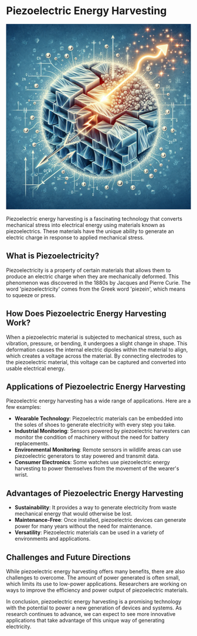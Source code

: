 # Piezoelectric Energy Harvesting

![Piezoelectric Material Generating Electricity](https://raw.githubusercontent.com/Kanakjr/100-days-of-AI-Writing/main/images/Piezoelectric-Energy-Harvesting.png)

Piezoelectric energy harvesting is a fascinating technology that converts mechanical stress into electrical energy using materials known as piezoelectrics. These materials have the unique ability to generate an electric charge in response to applied mechanical stress.

## What is Piezoelectricity?

Piezoelectricity is a property of certain materials that allows them to produce an electric charge when they are mechanically deformed. This phenomenon was discovered in the 1880s by Jacques and Pierre Curie. The word 'piezoelectricity' comes from the Greek word 'piezein', which means to squeeze or press.

## How Does Piezoelectric Energy Harvesting Work?

When a piezoelectric material is subjected to mechanical stress, such as vibration, pressure, or bending, it undergoes a slight change in shape. This deformation causes the internal electric dipoles within the material to align, which creates a voltage across the material. By connecting electrodes to the piezoelectric material, this voltage can be captured and converted into usable electrical energy.

## Applications of Piezoelectric Energy Harvesting

Piezoelectric energy harvesting has a wide range of applications. Here are a few examples:

- **Wearable Technology**: Piezoelectric materials can be embedded into the soles of shoes to generate electricity with every step you take.
- **Industrial Monitoring**: Sensors powered by piezoelectric harvesters can monitor the condition of machinery without the need for battery replacements.
- **Environmental Monitoring**: Remote sensors in wildlife areas can use piezoelectric generators to stay powered and transmit data.
- **Consumer Electronics**: Some watches use piezoelectric energy harvesting to power themselves from the movement of the wearer's wrist.

## Advantages of Piezoelectric Energy Harvesting

- **Sustainability**: It provides a way to generate electricity from waste mechanical energy that would otherwise be lost.
- **Maintenance-Free**: Once installed, piezoelectric devices can generate power for many years without the need for maintenance.
- **Versatility**: Piezoelectric materials can be used in a variety of environments and applications.

## Challenges and Future Directions

While piezoelectric energy harvesting offers many benefits, there are also challenges to overcome. The amount of power generated is often small, which limits its use to low-power applications. Researchers are working on ways to improve the efficiency and power output of piezoelectric materials.

In conclusion, piezoelectric energy harvesting is a promising technology with the potential to power a new generation of devices and systems. As research continues to advance, we can expect to see more innovative applications that take advantage of this unique way of generating electricity.
